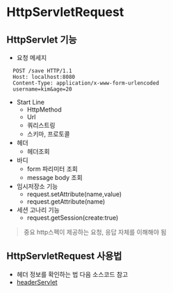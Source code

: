 # HttpServletRequest

## HttpServlet 기능

- 요청 메세지

```text
  POST /save HTTP/1.1
  Host: localhost:8080
  Content-Type: application/x-www-form-urlencoded
  username=kim&age=20
```

- Start Line
  - HttpMethod
  - Url
  - 쿼리스트링
  - 스키마, 프로토콜
- 헤더
  - 헤더조회
- 바디
  - form 파리미터 조회
  - message body 조회
- 임시저장소 기능
  - request.setAttribute(name,value)
  - request.getAttribute(name)
- 세션 고나리 기능
  - request.getSession(create:true)

> 중요
> http스펙이 제공하는 요청, 응답 자체를 이해해야 됨

## HttpServletRequest 사용법

- 헤더 정보를 확인하는 법 다음 소스코드 참고
- [headerServlet](./servlet/build/classes/java/main/hello/servlet/basic/request/RequestHeaderServlet.class)
